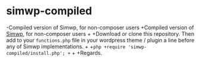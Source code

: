 # simwp-compiled
-Compiled version of Simwp, for non-composer users
+Compiled version of [Simwp](simwp), for non-composer users
+
+Download or clone this repository. Then add to your `functions.php` file in your wordpress theme / plugin a line before any of Simwp implementations.
+
+```php
+require 'simwp-compiled/install.php';
+```
+
+Regards.
